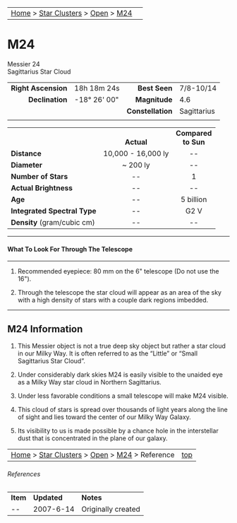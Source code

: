<script src="/js/whatsup.js"></script>
<script type="text/javascript">
	var objectName ="M24"
	var objectDesc ="Sagittarius Star Cloud<br/>in the Constellation<br/>Sagittarius"
	var objectImage="m24.jpg"
</script>

|    |    |
|:---|---:|
|[Home](/notes/#object-notes) > [Star Clusters](/notes/#star-clusters) > [Open](../!open-cluster-info) > [M24](#m24)| <div id=whatsup></div> |

# M24
Messier 24<br/>
Sagittarius Star Cloud

|   |   |   |   |
|--:|:--|--:|:--|
|**Right Ascension**|18h 18m 24s|**Best Seen**|7/8-10/14|
|**Declination**|-18&deg; 26' 00"|**Magnitude**|4.6|
|   |   |**Constellation**|Sagittarius|
|   |   |   |   |

|   |   |   |
|---|:---:|:---:|
|   | <br/>**Actual**| **Compared<br/>to Sun** |
|**Distance** | 10,000 - 16,000 ly | -- |
|**Diameter** | ~ 200 ly | -- |
|**Number of Stars**| -- | 1 |
|**Actual Brightness**| -- | -- |
|**Age** | -- | 5 billion |
|**Integrated Spectral Type** | -- | G2 V |
|**Density** (gram/cubic cm) | -- | -- |

---
#### What To Look For Through The Telescope
---

1.	Recommended eyepiece: 80 mm on the 6" telescope (Do not use the 16").

1.	Through the telescope the star cloud will appear as an area of the sky with a high density of stars with a couple dark regions imbedded.

---
## M24 Information

1.	This Messier object is not a true deep sky object but rather a star cloud in our Milky Way. It is often referred to as the “Little” or “Small Sagittarius Star Cloud”. 
   
1.	Under considerably dark skies M24 is easily visible to the unaided eye as a Milky Way star cloud in Northern Sagittarius.
   
1.	Under less favorable conditions a small telescope will make M24 visible.
   
1.	This cloud of stars is spread over thousands of light years along the line of sight and lies toward the center of our Milky Way Galaxy.

1.	Its visibility to us is made possible by a chance hole in the interstellar dust that is concentrated in the plane of our galaxy.

|    |    |
|:---|---:|
|[Home](/notes/#object-notes) > [Star Clusters](/notes/#star-clusters) > [Open](../!open-cluster-info) > [M24](#m24) > Reference | [top](#m24) |

###### References

|   |   |   |
|---|---|---|
|**Item**|**Updated**|**Notes**|
| -- |2007-6-14|Originally created|
